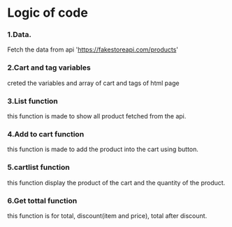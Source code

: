 # Logic of code

### 1.Data.
Fetch the data from api 'https://fakestoreapi.com/products'

### 2.Cart and tag variables
creted the variables and array of cart and tags of html page

### 3.List function
this function is made to show all product fetched from the api.

### 4.Add to cart function
this function is made to add the product into the cart using button.

### 5.cartlist function
this function display the product of the cart and the quantity of the product.

### 6.Get tottal function
this function is for total, discount(item and price), total after discount.
